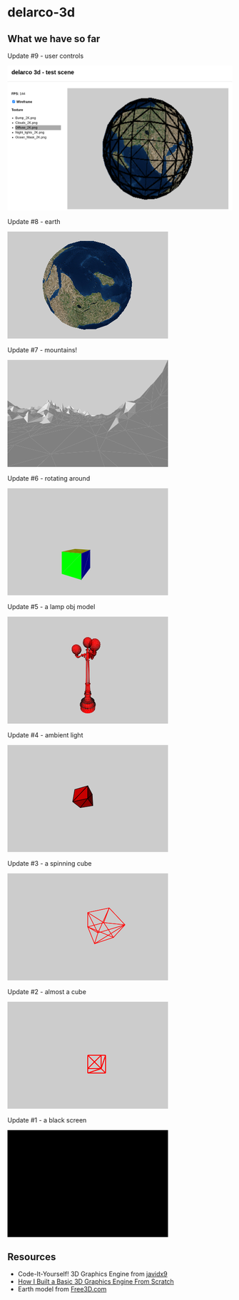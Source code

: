 # delarco-3d

## What we have so far

Update #9 - user controls

![User interface](public/screenshots/ss09.png)

Update #8 - earth

![Earth](public/screenshots/ss08.png)

Update #7 - mountains!

![Mountains](public/screenshots/ss07.png)

Update #6 - rotating around

![A rotated cube](public/screenshots/ss06.png)

Update #5 - a lamp obj model

![Lamp obj model](public/screenshots/ss05.png)

Update #4 - ambient light

![Ambient light](public/screenshots/ss04.png)

Update #3 - a spinning cube

![A spinning cube](public/screenshots/ss03.png)

Update #2 - almost a cube

![A strange cube](public/screenshots/ss02.png)

Update #1 - a black screen

![Black screen](public/screenshots/ss01.png)



## Resources
* Code-It-Yourself! 3D Graphics Engine from [javidx9](https://www.youtube.com/@javidx9)
* [How I Built a Basic 3D Graphics Engine From Scratch](https://blog.devgenius.io/how-i-built-a-basic-3d-graphics-engine-from-scratch-a54df82031f3)
* Earth model from [Free3D.com](https://free3d.com/3d-model/earth-photorealistic-2k-927613.html)
